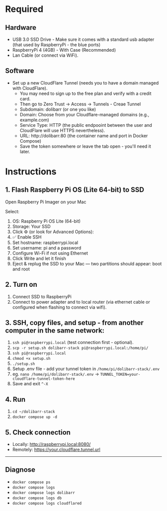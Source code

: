 # Required
## Hardware
- USB 3.0 SSD Drive - Make sure it comes with a standard usb adapter (that used by RaspberryPi - the blue ports)
- RaspberryPi 4 (4GB) - With Case (Recommended)
- Lan Cable (or connect via WiFi).
  
## Software
- Set up a new CloudFlare Tunnel (needs you to have a domain managed with CloudFlare).
  - You may need to sign up to the free plan and verify with a credit card.
  - Then go to Zero Trust → Access → Tunnels - Creae Tunnel
  - Subdomain: dolibarr (or one you like)
  - Domain:  Choose from your Cloudflare-managed domains (e.g., example.com)
  - Service Type: HTTP (the public endpooint between the user and CloudFlare will use HTTPS nevertheless).
  - URL: http://dolibarr:80 (the container name and port in Docker Compose)
  - Save the token somewhere or leave the tab open - you'll need it later.

# Instructions
## 1. Flash Raspberry Pi OS (Lite 64-bit) to SSD
Open Raspberry Pi Imager on your Mac

Select:
1. OS: Raspberry Pi OS Lite (64-bit)
2. Storage: Your SSD
3. Click ⚙️ (or look for Advanced Options):
4. ✅ Enable SSH
5. Set hostname: raspberrypi.local
6. Set username: pi and a password
7. Configure Wi-Fi if not using Ethernet
8. Click Write and let it finish
9. Eject & replug the SSD to your Mac — two partitions should appear: boot and root

## 2. Turn on
1. Connect SSD to RaspberryPi
2. Connect to power adapter and to local router (via ethernet cable or configured when flashing to connect via wifi).

## 3. SSH, copy files, and setup - from another computer in the same network:
1. `ssh pi@raspberrypi.local` (test connection first - optional).
2. `scp -r setup.sh dolibarr-stack pi@raspberrypi.local:/home/pi/`
3. `ssh pi@raspberrypi.local`
4. `chmod +x setup.sh`
5. `./setup.sh`
6. Setup .env file - add your tunnel token in `/home/pi/dolibarr-stack/.env`
7. eg. `nano /home/pi/dolibarr-stack/.env` -> `TUNNEL_TOKEN=your-cloudflare-tunnel-token-here`
8. Save and exit `^-X`

## 4. Run
1. `cd ~/dolibarr-stack`
2. `docker compose up -d`

## 5. Check connection
- Locally: http://raspberrypi.local:8080/
- Remotely: https://your.cloudflare.tunnel.url

---

## Diagnose
- `docker compose ps`
- `docker compose logs`
- `docker compose logs dolibarr`
- `docker compose logs db`
- `docker compose logs cloudflared`